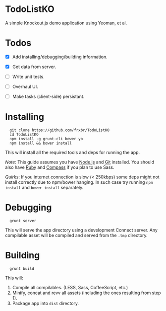 TodoListKO
==========

A simple Knockout.js demo application using Yeoman, et al.

Todos
==

- [X] Add installing/debugging/building information.
- [X] Get data from server.
- [ ] Write unit tests.
- [ ] Overhaul UI.
- [ ] Make tasks (client-side) persistant.


Installing
==

``` 
  git clone https://github.com/frxbr/TodoListKO
  cd TodoListKO
  npm install -g grunt-cli bower yo
  npm install && bower install
```

This will install all the required tools and deps for running the app.

*Note*: 
This guide assumes you have [Node.js](http://nodejs.org) and [Git](http://git-scm.com/) installed.
You should also have [Ruby](http://www.ruby-lang.org/) and [Compass](http://compass-style.org/) if you plan to use Sass.


*Quirks*: 
If you internet connection is slow (< 250kbps) some deps might not install correctly due to npm/bower hanging.
In such case try running ```npm install``` and ```bower install``` separately.

Debugging
==

```
  grunt server
```

This will serve the app directory using a development Connect server.
Any compilable asset will be compiled and served from the ```.tmp``` directory.

Building
==

```
  grunt build
```

This will:

  1. Compile all compilables. (LESS, Sass, CoffeeScript, etc.)
  2. Minify, concat and revv all assets (including the ones resulting from step 1).
  3. Package app into ```dist``` directory.
